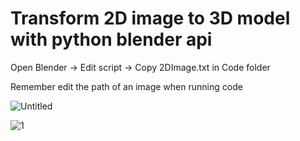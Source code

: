 # Transform 2D image to 3D model with python blender api

Open Blender -> Edit script -> Copy 2DImage.txt in Code folder

Remember edit the path of an image when running code


![Untitled](https://user-images.githubusercontent.com/101281380/198286642-0152b735-c0eb-4c1c-88da-1285b3402f14.png)

![1](https://user-images.githubusercontent.com/101281380/201337884-a6b20075-96c2-46bc-92b4-335b59028031.png)
